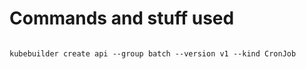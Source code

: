
# Commands and stuff used
```

kubebuilder create api --group batch --version v1 --kind CronJob
```